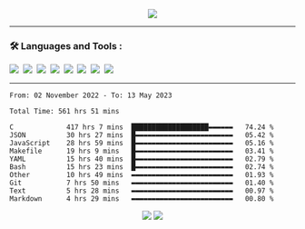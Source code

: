 <p align="center">
  <img src="https://metrics.lecoq.io/LouisLanganay?template=classic&base=header%2C%20activity%2C%20community%2C%20repositories%2C%20metadata&base.indepth=false&base.hireable=false&base.skip=false&config.timezone=Europe%2FParis&config.display=large">
</p>

<hr>

### :hammer_and_wrench: Languages and Tools :
<div>
  <img src="https://img.shields.io/badge/C-00599C?style=for-the-badge&logo=c&logoColor=white"/>&nbsp;
  <img src="https://img.shields.io/badge/node.js-6DA55F?style=for-the-badge&logo=node.js&logoColor=white"/>&nbsp;
  <img src="https://img.shields.io/badge/JavaScript-323330?style=for-the-badge&logo=javascript&logoColor=F7DF1E"/>&nbsp;
  <img src="https://img.shields.io/badge/HTML5-E34F26?style=for-the-badge&logo=html5&logoColor=white"/>&nbsp;
  <img src="https://img.shields.io/badge/MongoDB-%234ea94b.svg?style=for-the-badge&logo=mongodb&logoColor=white"/>&nbsp;
  <img src="https://img.shields.io/badge/NPM-%23CB3837.svg?style=for-the-badge&logo=npm&logoColor=white"/>&nbsp;
  <img src="https://img.shields.io/badge/json-5E5C5C?style=for-the-badge&logo=json&logoColor=white"/>&nbsp;
  <img src="https://img.shields.io/badge/Fedora-294172?style=for-the-badge&logo=fedora&logoColor=white"/>&nbsp;

</div>

<hr>

<p align="center">
<!--START_SECTION:waka-->

```text
From: 02 November 2022 - To: 13 May 2023

Total Time: 561 hrs 51 mins

C             417 hrs 7 mins  ███████████████████▬▬▬▬▬▬   74.24 %
JSON          30 hrs 27 mins  █▬▬▬▬▬▬▬▬▬▬▬▬▬▬▬▬▬▬▬▬▬▬▬▬   05.42 %
JavaScript    28 hrs 59 mins  █▬▬▬▬▬▬▬▬▬▬▬▬▬▬▬▬▬▬▬▬▬▬▬▬   05.16 %
Makefile      19 hrs 9 mins   █▬▬▬▬▬▬▬▬▬▬▬▬▬▬▬▬▬▬▬▬▬▬▬▬   03.41 %
YAML          15 hrs 40 mins  █▬▬▬▬▬▬▬▬▬▬▬▬▬▬▬▬▬▬▬▬▬▬▬▬   02.79 %
Bash          15 hrs 23 mins  █▬▬▬▬▬▬▬▬▬▬▬▬▬▬▬▬▬▬▬▬▬▬▬▬   02.74 %
Other         10 hrs 49 mins  ▬▬▬▬▬▬▬▬▬▬▬▬▬▬▬▬▬▬▬▬▬▬▬▬▬   01.93 %
Git           7 hrs 50 mins   ▬▬▬▬▬▬▬▬▬▬▬▬▬▬▬▬▬▬▬▬▬▬▬▬▬   01.40 %
Text          5 hrs 28 mins   ▬▬▬▬▬▬▬▬▬▬▬▬▬▬▬▬▬▬▬▬▬▬▬▬▬   00.97 %
Markdown      4 hrs 29 mins   ▬▬▬▬▬▬▬▬▬▬▬▬▬▬▬▬▬▬▬▬▬▬▬▬▬   00.80 %
```

<!--END_SECTION:waka-->
</p>

<p align="center">
  <img src="https://visitor-badge.laobi.icu/badge?page_id=LouisLanganay.LouisLanganay">
  <img src=https://img.shields.io/badge/Wakatime%20Best%20Rank-189-blue">
</p>
